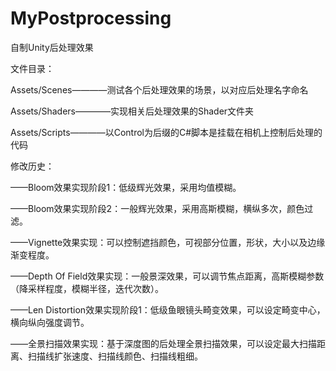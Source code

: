 # MyPostprocessing
 自制Unity后处理效果

文件目录：

  Assets/Scenes————测试各个后处理效果的场景，以对应后处理名字命名

  Assets/Shaders————实现相关后处理效果的Shader文件夹

  Assets/Scripts————以Control为后缀的C#脚本是挂载在相机上控制后处理的代码
 
 修改历史：

——Bloom效果实现阶段1：低级辉光效果，采用均值模糊。
 
——Bloom效果实现阶段2：一般辉光效果，采用高斯模糊，横纵多次，颜色过滤。

——Vignette效果实现：可以控制遮挡颜色，可视部分位置，形状，大小以及边缘渐变程度。

——Depth Of Field效果实现：一般景深效果，可以调节焦点距离，高斯模糊参数（降采样程度，模糊半径，迭代次数）。

——Len Distortion效果实现阶段1：低级鱼眼镜头畸变效果，可以设定畸变中心，横向纵向强度调节。

——全景扫描效果实现：基于深度图的后处理全景扫描效果，可以设定最大扫描距离、扫描线扩张速度、扫描线颜色、扫描线粗细。
